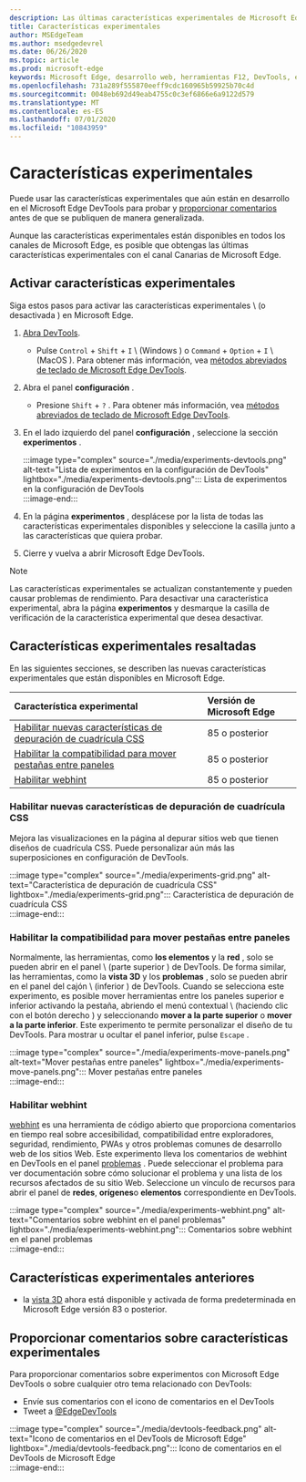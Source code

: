 ```yaml
---
description: Las últimas características experimentales de Microsoft Edge DevTools
title: Características experimentales
author: MSEdgeTeam
ms.author: msedgedevrel
ms.date: 06/26/2020
ms.topic: article
ms.prod: microsoft-edge
keywords: Microsoft Edge, desarrollo web, herramientas F12, DevTools, experimento
ms.openlocfilehash: 731a289f555870eeff9cdc160965b59925b70c4d
ms.sourcegitcommit: 0048eb692d49eab4755c0c3ef6866e6a9122d579
ms.translationtype: MT
ms.contentlocale: es-ES
ms.lasthandoff: 07/01/2020
ms.locfileid: "10843959"
---
```

# Características experimentales  

Puede usar las características experimentales que aún están en desarrollo en el Microsoft Edge DevTools para probar y [proporcionar comentarios](#providing-feedback-on-experimental-features) antes de que se publiquen de manera generalizada.  

Aunque las características experimentales están disponibles en todos los canales de Microsoft Edge, es posible que obtengas las últimas características experimentales con el canal Canarias de Microsoft Edge.  

## Activar características experimentales  

Siga estos pasos para activar las características experimentales \ (o desactivada \) en Microsoft Edge.  

1.  [Abra DevTools][DevtoolsOpen].  
     *   Pulse `Control` + `Shift` + `I` \ (Windows \) o `Command` + `Option` + `I` \ (MacOS \).  Para obtener más información, vea [métodos abreviados de teclado de Microsoft Edge DevTools][DevToolsShortcuts].  
1.  Abra el panel **configuración** .  
    *   Presione `Shift` + `?` .  Para obtener más información, vea [métodos abreviados de teclado de Microsoft Edge DevTools][DevToolsShortcuts].  
1.  En el lado izquierdo del panel **configuración** , seleccione la sección **experimentos** .  
    
    :::image type="complex" source="./media/experiments-devtools.png" alt-text="Lista de experimentos en la configuración de DevTools" lightbox="./media/experiments-devtools.png":::
       Lista de experimentos en la configuración de DevTools  
    :::image-end:::  
    
1.  En la página **experimentos** , desplácese por la lista de todas las características experimentales disponibles y seleccione la casilla junto a las características que quiera probar.  
1.  Cierre y vuelva a abrir Microsoft Edge DevTools.  

> [!NOTE]
> Las características experimentales se actualizan constantemente y pueden causar problemas de rendimiento.  Para desactivar una característica experimental, abra la página **experimentos** y desmarque la casilla de verificación de la característica experimental que desea desactivar.  

## Características experimentales resaltadas  

En las siguientes secciones, se describen las nuevas características experimentales que están disponibles en Microsoft Edge.  

| Característica experimental | Versión de Microsoft Edge |  
|:--- |:--- |  
| [Habilitar nuevas características de depuración de cuadrícula CSS](#enable-new-css-grid-debugging-features) | 85 o posterior |  
| [Habilitar la compatibilidad para mover pestañas entre paneles](#enable-support-to-move-tabs-between-panels) | 85 o posterior |  
| [Habilitar webhint](#enable-webhint) | 85 o posterior |  

### Habilitar nuevas características de depuración de cuadrícula CSS  

Mejora las visualizaciones en la página al depurar sitios web que tienen diseños de cuadrícula CSS.  Puede personalizar aún más las superposiciones en configuración de DevTools.  

:::image type="complex" source="./media/experiments-grid.png" alt-text="Característica de depuración de cuadrícula CSS" lightbox="./media/experiments-grid.png":::
   Característica de depuración de cuadrícula CSS  
:::image-end:::  

<!--Available in Microsoft Edge version 85 and later.  -->  

### Habilitar la compatibilidad para mover pestañas entre paneles  

Normalmente, las herramientas, como **los elementos** y la **red** , solo se pueden abrir en el panel \ (parte superior \) de DevTools.  De forma similar, las herramientas, como la **vista 3D** y los **problemas** , solo se pueden abrir en el panel del cajón \ (inferior \) de DevTools.  Cuando se selecciona este experimento, es posible mover herramientas entre los paneles superior e inferior activando la pestaña, abriendo el menú contextual \ (haciendo clic con el botón derecho \) y seleccionando **mover a la parte superior** o **mover a la parte inferior**.   Este experimento te permite personalizar el diseño de tu DevTools.  Para mostrar u ocultar el panel inferior, pulse `Escape` .  

:::image type="complex" source="./media/experiments-move-panels.png" alt-text="Mover pestañas entre paneles" lightbox="./media/experiments-move-panels.png":::
   Mover pestañas entre paneles  
:::image-end:::  

<!--Available in Microsoft Edge version 85 and later.  -->  

### Habilitar webhint  

[webhint][WebhintMain] es una herramienta de código abierto que proporciona comentarios en tiempo real sobre accesibilidad, compatibilidad entre exploradores, seguridad, rendimiento, PWAs y otros problemas comunes de desarrollo web de los sitios Web.  Este experimento lleva los comentarios de webhint en DevTools en el panel [problemas][DevtoolsIssues] .  Puede seleccionar el problema para ver documentación sobre cómo solucionar el problema y una lista de los recursos afectados de su sitio Web.  Seleccione un vínculo de recursos para abrir el panel de **redes**, **orígenes**o **elementos** correspondiente en DevTools.  

:::image type="complex" source="./media/experiments-webhint.png" alt-text="Comentarios sobre webhint en el panel problemas" lightbox="./media/experiments-webhint.png":::
   Comentarios sobre webhint en el panel problemas  
:::image-end:::      

<!--Available in Microsoft Edge version 85 and later.  -->  

## Características experimentales anteriores  

*   la [vista 3D][Devtools3DView] ahora está disponible y activada de forma predeterminada en Microsoft Edge versión 83 o posterior.  

## Proporcionar comentarios sobre características experimentales  

Para proporcionar comentarios sobre experimentos con Microsoft Edge DevTools o sobre cualquier otro tema relacionado con DevTools:  

*   Envíe sus comentarios con el icono de comentarios en el DevTools  
*   Tweet a [@EdgeDevTools][TwitterEdgedevtools]  

:::image type="complex" source="./media/devtools-feedback.png" alt-text="Icono de comentarios en el DevTools de Microsoft Edge" lightbox="./media/devtools-feedback.png":::
   Icono de comentarios en el DevTools de Microsoft Edge  
:::image-end:::  

<!-- links -->  

[Devtools3DView]: ./3D-view.md "Vista 3D | Microsoft docs"  
[DevtoolsIssues]: ./issues/index.md "Buscar y solucionar problemas con la herramienta de problemas de Microsoft Edge DevTools | Microsoft docs"  
[DevToolsShortcuts]: ./shortcuts.md "Métodos abreviados de teclado de Microsoft Edge DevTools-Microsoft docs"  
[DevtoolsOpen]: ./open.md "Abrir Microsoft Edge DevTools | Microsoft docs"  

[TwitterEdgedevtools]: https://www.twitter.com/EdgeDevTools "Microsoft Edge DevTools | Twitter"  

[WebhintMain]: https://webhint.io "sugerencia" 
